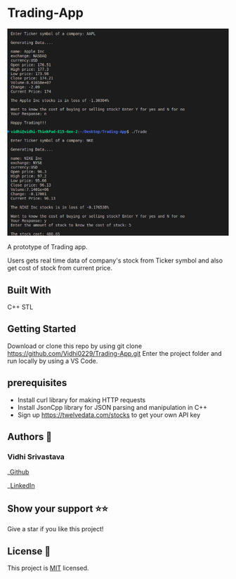 # Trading-App

![Screenshot](./Output.png)

A prototype of Trading app.

Users gets real time data of company's stock from Ticker symbol and also get cost of stock from current price.

## Built With

C++ STL

## Getting Started

Download or clone this repo by using git clone https://github.com/Vidhi0229/Trading-App.git
Enter the project folder and run locally by using a VS Code.

## prerequisites
- Install curl library for making HTTP requests
- Install JsonCpp library for JSON parsing and manipulation in C++
- Sign up https://twelvedata.com/stocks to get your own API key

## Authors 👤

### Vidhi Srivastava

_[Github](https://github.com/Vidhi0229)

_[LinkedIn](https://www.linkedin.com/in/vidhisrivastava01/)

## Show your support ⭐️⭐️

Give a star if you like this project!

## License 📝

This project is [MIT](https://www.mit.edu/~amini/LICENSE.md) licensed.